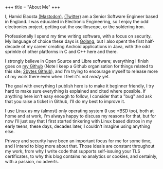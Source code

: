 +++
title = "About Me"
+++

I, Hamid Elaosta [(Mastodon)](https://fosstodon.org/@hamido), [(Twitter)](https://twitter.com/alias_neo_one) am a Senior Software Engineer based in England. I was educated in Electronic Engineering, so I enjoy the odd electronics project, getting out the oscilloscope, or the soldering iron.

Professionally I spend my time writing software, with a focus on security. My language of choice these days is [Golang](https://golang.org/), but I also spent the first half-decade of my career creating Android applications in Java, with the odd sprinkle of other platforms in C and C++ here and there.

I strongly believe in Open Source and Libre software; everything I finish goes on [my Github](https://github.com/hamid-elaosta) (Note I keep a Github organisation for things related to this site; [2bytes Github](https://github.com/2bytes)), and I'm trying to encourage myself to release more of my work there even when I feel it's not *ready* yet. 

The goal with everything I publish here is to make it beginner friendly, I try hard to make sure everything is explained and cited where possible. If anything here isn't easy enough to follow, I consider that a "bug" and ask that you raise a ticket in Github, I'll do my best to improve it.

I use Linux as my (almost) only operating system (I use *BSD too), both at home and at work, I'm always happy to discuss my reasons for that, but for now I'll just say that I first started tinkering with Linux based distros in my early teens, these days, decades later, I couldn't imagine using anything else.

Privacy and security have been an important focus for me for some time, and I intend to blog more about that. Those ideals are constant throughout my work, from why I write code that supports self-issuing your TLS certificates, to why this blog contains no analytics or cookies, and certainly, with a passion, no adverts.
